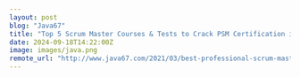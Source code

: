 ```yaml
---
layout: post
blog: "Java67"
title: "Top 5 Scrum Master Courses & Tests to Crack PSM Certification in 2024 - Best of Lot"
date: 2024-09-18T14:22:00Z
image: images/java.png
remote_url: "http://www.java67.com/2021/03/best-professional-scrum-master-psm-certifcation-courses-and-tests.html"
---
```

